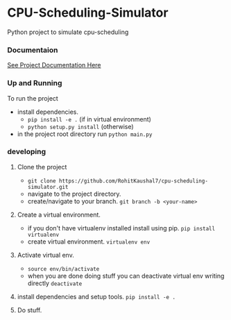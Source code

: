 # CPU-Scheduling-Simulator
Python project to simulate cpu-scheduling

### Documentaion
[See Project Documentation Here](http://rohitkaushal7.github.io/cpu-scheduling-simulator/)

### Up and Running
To run the project
- install dependencies.
    - `pip install -e .` (if in virtual environment)
    - `python setup.py install` (otherwise)
- in the project root directory run
        `python main.py`

### developing
1. Clone the project
    - `git clone https://github.com/RohitKaushal7/cpu-scheduling-simulator.git`
    - navigate to the project directory.
    - create/navigate to your branch. `git branch -b <your-name>`
2. Create a virtual environment.
    - if you don't have virtualenv installed install using pip. `pip install virtualenv`
    - create virtual environment. `virtualenv env`
3. Activate virtual env.
    - `source env/bin/activate`
    - when you are done doing stuff you can deactivate virtual env writing directly `deactivate`
4.  install dependencies and setup tools. `pip install -e .` 

5. Do stuff.
